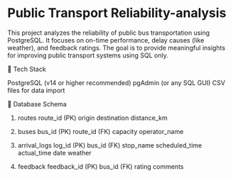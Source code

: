 # Public Transport Reliability-analysis
This project analyzes the reliability of public bus transportation using PostgreSQL. It focuses on on-time performance, delay causes (like weather), and feedback ratings. The goal is to provide meaningful insights for improving public transport systems using SQL only.

🧰 Tech Stack

PostgreSQL (v14 or higher recommended)
pgAdmin (or any SQL GUI)
CSV files for data import


🧱 Database Schema
1. routes
route_id (PK)
origin
destination
distance_km

2. buses
bus_id (PK)
route_id (FK)
capacity
operator_name

3. arrival_logs
log_id (PK)
bus_id (FK)
stop_name
scheduled_time
actual_time
date
weather

4. feedback
feedback_id (PK)
bus_id (FK)
rating
comments

